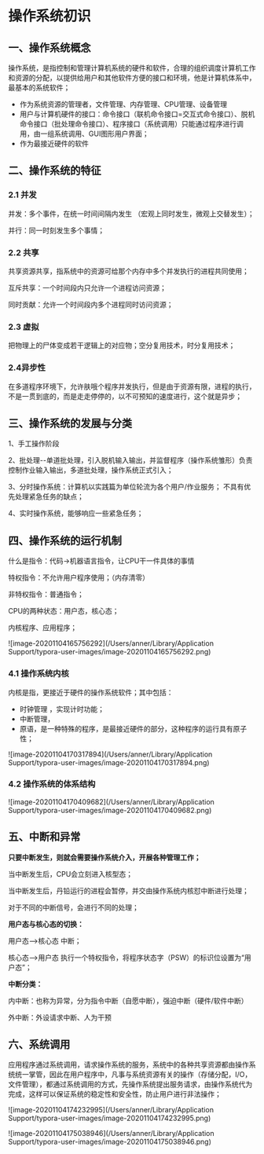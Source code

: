 # 操作系统初识

## 一、操作系统概念

操作系统，是指控制和管理计算机系统的硬件和软件，合理的组织调度计算机工作和资源的分配，以提供给用户和其他软件方便的接口和环境，他是计算机体系中，最基本的系统软件；

- 作为系统资源的管理者，文件管理、内存管理、CPU管理、设备管理
- 用户与计算机硬件的接口：命令接口（联机命令接口=交互式命令接口）、脱机命令接口（批处理命令接口）、程序接口（系统调用）只能通过程序进行调用，由一组系统调用、GUI图形用户界面；
- 作为最接近硬件的软件

## 二、操作系统的特征

### 2.1 并发

并发：多个事件，在统一时间间隔内发生 （宏观上同时发生，微观上交替发生）；

并行：同一时刻发生多个事情；

### 2.2 共享

共享资源共享，指系统中的资源可给那个内存中多个并发执行的进程共同使用；

互斥共享：一个时间段内只允许一个进程访问资源；

同时贡献：允许一个时间段内多个进程同时访问资源；

### 2.3 虚拟

把物理上的尸体变成若干逻辑上的对应物；空分复用技术，时分复用技术；

### 2.4异步性

在多道程序环境下，允许肤哦个程序并发执行，但是由于资源有限，进程的执行，不是一贯到底的，而是走走停停的，以不可预知的速度进行，这个就是异步；

## 三、操作系统的发展与分类

1、手工操作阶段

2、批处理--单道批处理，引入脱机输入输出，并监督程序（操作系统雏形）负责控制作业输入输出，多道批处理，操作系统正式引入；

3、分时操作系统：计算机以实践篇为单位轮流为各个用户/作业服务；  不具有优先处理紧急任务的缺点；

4、实时操作系统，能够响应一些紧急任务；

## 四、操作系统的运行机制

什么是指令：代码->机器语言指令，让CPU干一件具体的事情

特权指令：不允许用户程序使用；（内存清零）

非特权指令：普通指令；

CPU的两种状态：用户态，核心态；

内核程序、应用程序；

![image-20201104165756292](/Users/anner/Library/Application Support/typora-user-images/image-20201104165756292.png)

### 4.1 操作系统内核

内核是指，更接近于硬件的操作系统软件；其中包括：

- 时钟管理 ，实现计时功能；
- 中断管理，
- 原语，是一种特殊的程序，是最接近硬件的部分，这种程序的运行具有原子性；

![image-20201104170317894](/Users/anner/Library/Application Support/typora-user-images/image-20201104170317894.png)

### 4.2 操作系统的体系结构

![image-20201104170409682](/Users/anner/Library/Application Support/typora-user-images/image-20201104170409682.png)

## 五、中断和异常

**只要中断发生，则就会需要操作系统介入，开展各种管理工作；**

当中断发生后，CPU会立刻进入核型态；

当中断发生后，丹铅运行的进程会暂停，并交由操作系统内核怼中断进行处理；

对于不同的中断信号，会进行不同的处理；

**用户态与核心态的切换：**

用户态-->核心态 中断；

核心态-->用户态 执行一个特权指令，将程序状态字（PSW）的标识位设置为“用户态”；



**中断分类：**

内中断：也称为异常，分为指令中断（自愿中断），强迫中断（硬件/软件中断）

外中断：外设请求中断、人为干预

## 六、系统调用

应用程序通过系统调用，请求操作系统的服务，系统中的各种共享资源都由操作系统统一掌管，因此在用户程序中，凡事与系统资源有关的操作（存储分配，I/O，文件管理），都通过系统调用的方式，先操作系统提出服务请求，由操作系统代为完成，这样可以保证系统的稳定性和安全性，防止用户进行非法操作；

![image-20201104174232995](/Users/anner/Library/Application Support/typora-user-images/image-20201104174232995.png)

![image-20201104175038946](/Users/anner/Library/Application Support/typora-user-images/image-20201104175038946.png)